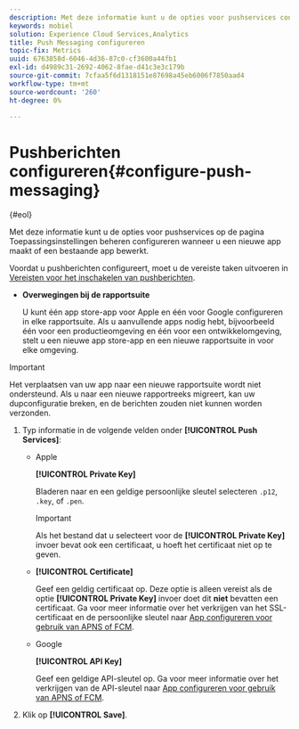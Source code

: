 ```yaml
---
description: Met deze informatie kunt u de opties voor pushservices configureren op de pagina Toepassingsinstellingen beheren terwijl u een nieuwe app maakt of een bestaande app bewerkt.
keywords: mobiel
solution: Experience Cloud Services,Analytics
title: Push Messaging configureren
topic-fix: Metrics
uuid: 6763858d-6046-4d36-87c0-cf3600a44fb1
exl-id: d4989c31-2692-4062-8fae-d41c3e3c179b
source-git-commit: 7cfaa5f6d1318151e87698a45eb6006f7850aad4
workflow-type: tm+mt
source-wordcount: '260'
ht-degree: 0%

---
```


# Pushberichten configureren{#configure-push-messaging}

{#eol}

Met deze informatie kunt u de opties voor pushservices op de pagina Toepassingsinstellingen beheren configureren wanneer u een nieuwe app maakt of een bestaande app bewerkt.

Voordat u pushberichten configureert, moet u de vereiste taken uitvoeren in [Vereisten voor het inschakelen van pushberichten](/help/using/c-manage-app-settings/c-mob-confg-app/configure-push-messaging/prerequisites-push-messaging.md).

* **Overwegingen bij de rapportsuite**

   U kunt één app store-app voor Apple en één voor Google configureren in elke rapportsuite. Als u aanvullende apps nodig hebt, bijvoorbeeld één voor een productieomgeving en één voor een ontwikkelomgeving, stelt u een nieuwe app store-app en een nieuwe rapportsuite in voor elke omgeving.

>[!IMPORTANT]
>
>Het verplaatsen van uw app naar een nieuwe rapportsuite wordt niet ondersteund. Als u naar een nieuwe rapportreeks migreert, kan uw dupconfiguratie breken, en de berichten zouden niet kunnen worden verzonden.

1. Typ informatie in de volgende velden onder **[!UICONTROL Push Services]**:

   * Apple

      **[!UICONTROL Private Key]**

      Bladeren naar en een geldige persoonlijke sleutel selecteren `.p12`, `.key`, of `.pen`.

      >[!IMPORTANT]
      >Als het bestand dat u selecteert voor de **[!UICONTROL Private Key]** invoer bevat ook een certificaat, u hoeft het certificaat niet op te geven.

   * **[!UICONTROL Certificate]**

      Geef een geldig certificaat op. Deze optie is alleen vereist als de optie **[!UICONTROL Private Key]** invoer doet dit **niet** bevatten een certificaat. Ga voor meer informatie over het verkrijgen van het SSL-certificaat en de persoonlijke sleutel naar [App configureren voor gebruik van APNS of FCM](/help/using/c-manage-app-settings/c-mob-confg-app/configure-push-messaging/configure-app-apns-gcm.md).

   * Google

      **[!UICONTROL API Key]**

      Geef een geldige API-sleutel op. Ga voor meer informatie over het verkrijgen van de API-sleutel naar [App configureren voor gebruik van APNS of FCM](/help/using/c-manage-app-settings/c-mob-confg-app/configure-push-messaging/configure-app-apns-gcm.md).

2. Klik op **[!UICONTROL Save]**.

